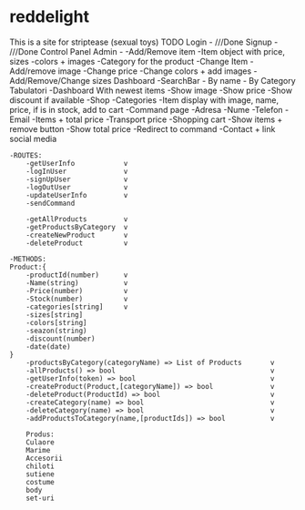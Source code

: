 # reddelight
This is a site for striptease (sexual toys)
TODO
Login -
	///Done
Signup - 
	///Done
Control Panel Admin - 
	-Add/Remove item
		-Item object with price, sizes
			-colors + images
		-Category for the product
	-Change Item
		-Add/remove image
		-Change price
		-Change colors + add images
		-Add/Remove/Change sizes
Dashboard 
	-SearchBar - By name - By Category
		Tabulatori
	-Dashboard With newest items
		-Show image
		-Show price
		-Show discount if available
	-Shop 
		-Categories 
		-Item display with image, name, price, if is in stock, add to cart
	-Command page
		-Adresa
		-Nume
		-Telefon
		-Email
		-Items + total price
		-Transport price
	-Shopping cart
		-Show items + remove button
		-Show total price
		-Redirect to command
	-Contact + link social media

	-ROUTES:
		-getUserInfo			v
		-logInUser				v
		-signUpUser				v
		-logOutUser				v
		-updateUserInfo			v
		-sendCommand

		-getAllProducts			v
		-getProductsByCategory	v
		-createNewProduct		v
		-deleteProduct			v
	
	-METHODS:
	Product:{
		-productId(number)		v
		-Name(string)			v
		-Price(number)			v
		-Stock(number)			v
		-categories[string]		v
		-sizes[string]
		-colors[string]
		-seazon(string)
		-discount(number)
		-date(date)
	}
		-productsByCategory(categoryName) => List of Products		v
		-allProducts() => bool										v
		-getUserInfo(token) => bool									v
		-createProduct(Product,[categoryName]) => bool				v
		-deleteProduct(ProductId) => bool							v
		-createCategory(name) => bool								v
		-deleteCategory(name) => bool								v
		-addProductsToCategory(name,[productIds]) => bool			v

		Produs:
		Culaore
		Marime
		Accesorii
		chiloti
		sutiene
		costume
		body
		set-uri 
